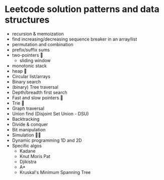 # Leetcode solution patterns and data structures

* recursion & memoization
* find increasing/decreasing sequence breaker in an array/list
* permutation and combination
* prefix/suffix sums
* two-pointers 🤩
  * sliding window
* monotonic stack
* heap 🤩
* Circular list/arrays
* Binary search
* (binary) Tree traversal
* Depth/breadth first search
* Fast and slow pointers 🤩
* Trie 🤩
* Graph traversal
* Union find (Disjoint Set Union - DSU)
* Backtracking
* Divide & conquer
* Bit manipulation
* Simulation 🤢🥸
* Dynamic programming 1D and 2D
* Specific algos
  * Kadane
  * Knut Moris Pat
  * Djikistra
  * A*
  * Kruskal's Minimum Spanning Tree
 